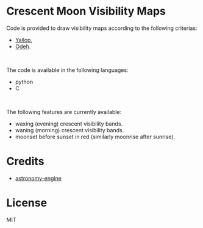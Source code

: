 # Crescent Moon Visibility Maps

Code is provided to draw visibility maps according to the following criterias:
- [Yallop](https://astro.ukho.gov.uk/download/NAOTN69.pdf),
- [Odeh](https://www.astronomycenter.net/pdf/2006_cri.pdf).
<br/>

The code is available in the following languages:
- python
- C
<br/> 

The following features are currently available:
- waxing (evening) crescent visibility bands.
- waning (morning) crescent visibility bands.
- moonset before sunset in red (similarly moonrise after sunrise).

# Credits
- [astronomy-engine](https://github.com/cosinekitty/astronomy/)

# License
MIT
